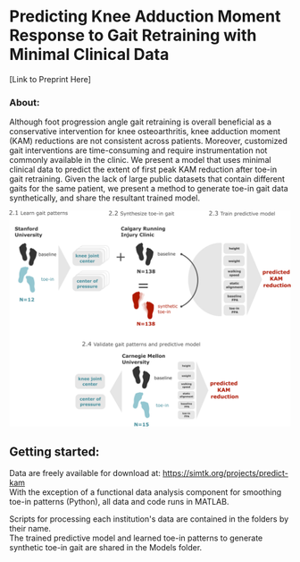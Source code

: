 # Predicting Knee Adduction Moment Response to Gait Retraining with Minimal Clinical Data
[Link to Preprint Here]

### About:
Although foot progression angle gait retraining is overall beneficial as a conservative intervention for knee osteoarthritis, knee adduction moment (KAM) reductions are not consistent across patients. Moreover, customized gait interventions are time-consuming and require instrumentation not commonly available in the clinic. We present a model that uses minimal clinical data to predict the extent of first peak KAM reduction after toe-in gait retraining. Given the lack of large public datasets that contain different gaits for the same patient, we present a method to generate toe-in gait data synthetically, and share the resultant trained model.

![Description of Data and Methods](Figures/Fig2_processDiagram.png?raw=true)

## Getting started:
Data are freely available for download at: https://simtk.org/projects/predict-kam  
With the exception of a functional data analysis component for smoothing toe-in patterns (Python), all data and code runs in MATLAB.

Scripts for processing each institution's data are contained in the folders by their name.  
The trained predictive model and learned toe-in patterns to generate synthetic toe-in gait are shared in the Models folder. 
